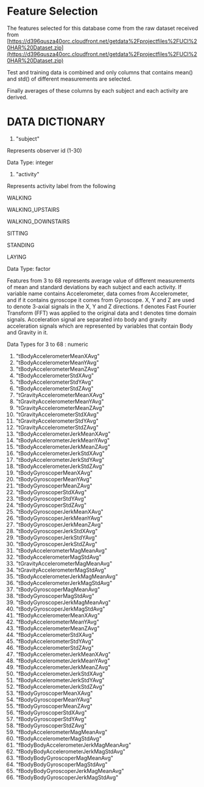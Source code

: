 # Feature Selection 

The features selected for this database come from the raw dataset received from [https://d396qusza40orc.cloudfront.net/getdata%2Fprojectfiles%2FUCI%20HAR%20Dataset.zip](https://d396qusza40orc.cloudfront.net/getdata%2Fprojectfiles%2FUCI%20HAR%20Dataset.zip)

Test and training data is combined and only columns that contains mean() and std() of different measurements are selected.

Finally averages of these columns by each subject and each activity are derived.

# DATA DICTIONARY

1. "subject" 

Represents observer id (1-30)

Data Type: integer

1. "activity" 


Represents activity label from the following

WALKING

WALKING\_UPSTAIRS

WALKING\_DOWNSTAIRS

SITTING

STANDING

LAYING

Data Type: factor



Features from 3 to 68 represents average value of different measurements of mean and standard deviations by each subject and each activity. If variable name contains Accelerometer, data comes from Accelerometer, and if it contains gyroscope it comes from Gyroscope. X, Y and Z are used to denote 3-axial signals in the X, Y and Z directions. f denotes Fast Fourier Transform (FFT) was applied to the original data and t denotes time domain signals. Acceleration signal are separated into body and gravity acceleration signals which are represented by variables that contain Body and Gravity in it.

Data Types for 3 to 68 : numeric

1. "tBodyAccelerometerMeanXAvg" 
2. "tBodyAccelerometerMeanYAvg" 
3. "tBodyAccelerometerMeanZAvg" 
4. "tBodyAccelerometerStdXAvg" 
5. "tBodyAccelerometerStdYAvg" 
6. "tBodyAccelerometerStdZAvg" 
7. "tGravityAccelerometerMeanXAvg" 
8. "tGravityAccelerometerMeanYAvg" 
9. "tGravityAccelerometerMeanZAvg" 
10. "tGravityAccelerometerStdXAvg" 
11. "tGravityAccelerometerStdYAvg" 
12. "tGravityAccelerometerStdZAvg" 
13. "tBodyAccelerometerJerkMeanXAvg" 
14. "tBodyAccelerometerJerkMeanYAvg" 
15. "tBodyAccelerometerJerkMeanZAvg" 
16. "tBodyAccelerometerJerkStdXAvg" 
17. "tBodyAccelerometerJerkStdYAvg" 
18. "tBodyAccelerometerJerkStdZAvg" 
19. "tBodyGyroscoperMeanXAvg" 
20. "tBodyGyroscoperMeanYAvg" 
21. "tBodyGyroscoperMeanZAvg" 
22. "tBodyGyroscoperStdXAvg" 
23. "tBodyGyroscoperStdYAvg" 
24. "tBodyGyroscoperStdZAvg" 
25. "tBodyGyroscoperJerkMeanXAvg" 
26. "tBodyGyroscoperJerkMeanYAvg" 
27. "tBodyGyroscoperJerkMeanZAvg" 
28. "tBodyGyroscoperJerkStdXAvg" 
29. "tBodyGyroscoperJerkStdYAvg" 
30. "tBodyGyroscoperJerkStdZAvg" 
31. "tBodyAccelerometerMagMeanAvg" 
32. "tBodyAccelerometerMagStdAvg" 
33. "tGravityAccelerometerMagMeanAvg" 
34. "tGravityAccelerometerMagStdAvg" 
35. "tBodyAccelerometerJerkMagMeanAvg" 
36. "tBodyAccelerometerJerkMagStdAvg" 
37. "tBodyGyroscoperMagMeanAvg" 
38. "tBodyGyroscoperMagStdAvg" 
39. "tBodyGyroscoperJerkMagMeanAvg" 
40. "tBodyGyroscoperJerkMagStdAvg" 
41. "fBodyAccelerometerMeanXAvg" 
42. "fBodyAccelerometerMeanYAvg" 
43. "fBodyAccelerometerMeanZAvg" 
44. "fBodyAccelerometerStdXAvg" 
45. "fBodyAccelerometerStdYAvg" 
46. "fBodyAccelerometerStdZAvg" 
47. "fBodyAccelerometerJerkMeanXAvg" 
48. "fBodyAccelerometerJerkMeanYAvg" 
49. "fBodyAccelerometerJerkMeanZAvg" 
50. "fBodyAccelerometerJerkStdXAvg" 
51. "fBodyAccelerometerJerkStdYAvg" 
52. "fBodyAccelerometerJerkStdZAvg" 
53. "fBodyGyroscoperMeanXAvg" 
54. "fBodyGyroscoperMeanYAvg" 
55. "fBodyGyroscoperMeanZAvg" 
56. "fBodyGyroscoperStdXAvg" 
57. "fBodyGyroscoperStdYAvg" 
58. "fBodyGyroscoperStdZAvg" 
59. "fBodyAccelerometerMagMeanAvg" 
60. "fBodyAccelerometerMagStdAvg" 
61. "fBodyBodyAccelerometerJerkMagMeanAvg" 
62. "fBodyBodyAccelerometerJerkMagStdAvg" 
63. "fBodyBodyGyroscoperMagMeanAvg" 
64. "fBodyBodyGyroscoperMagStdAvg" 
65. "fBodyBodyGyroscoperJerkMagMeanAvg" 
66. "fBodyBodyGyroscoperJerkMagStdAvg"
